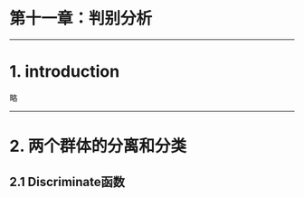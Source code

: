 
# **第十一章：判别分析**



-------------

# 1. introduction

略

---

# 2. 两个群体的分离和分类

## 2.1 Discriminate函数


